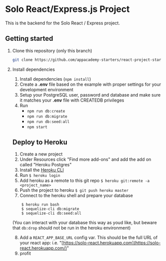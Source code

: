 # Solo React/Express.js Project

This is the backend for the Solo React / Express project.

## Getting started

1. Clone this repository (only this branch)

   ```bash
   git clone https://github.com/appacademy-starters/react-project-starter.git
   ```
2. Install dependencies

   1. Install dependencies (`npm install`)
   2. Create a **.env** file based on the example with proper settings for your development environment
   3. Setup your PostgreSQL user, password and database and make sure it matches your **.env** file with CREATEDB privileges
   4. Run
      * `npm run db:create`
      * `npm run db:migrate`
      * `npm run db:seed:all`
      * `npm start`

   ## Deploy to Heroku


   1. Create a new project
   2. Under Resources click "Find more add-ons" and add the add on called "Heroku Postgres"
   3. Install the [Heroku CLI](https://devcenter.heroku.com/articles/heroku-command-line)
   4. Run `$ heroku login`
   5. Add heroku as a remote to this git repo `$ heroku git:remote -a <project_name>`
   6. Push the project to heroku `$ git push heroku master`
   7. Connect to the heroku shell and prepare your database

   ```shell
       $ heroku run bash
       $ sequelize-cli db:migrate
       $ sequelize-cli db:seed:all
   ```
   (You can interact with your database this way as youd like, but beware that `db:drop` should not be run in the heroku environment)

   8. Add a `REACT_APP_BASE_URL` config var. This should be the full URL of your react app: i.e. "[https://solo-react.herokuapp.com](https://solo-react.herokuapp.com/)"
   9. profit
